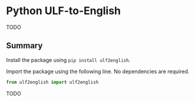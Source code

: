 # Python ULF-to-English

TODO

## Summary

Install the package using `pip install ulf2english`.

Import the package using the following line. No dependencies are required.

```python
from ulf2english import ulf2english
```

TODO
